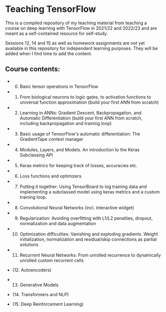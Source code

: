# Teaching TensorFlow

This is a compiled repository of my teaching material from teaching a course on deep learning with TensorFlow in 2021/22 and 2022/23 and are meant as a self-contained resource for self-study. 

Sessions 12, 14 and 15 as well as homework assignments are not yet available in this repository for independent learning purposes. They will be added when I find time to add the content.

## Course contents:

- 0. Basic tensor operations in TensorFlow


- 1. From biological neurons to logic gates, to activation functions to universal function approximation (build your first ANN from scratch)


- 2. Learning in ANNs: Gradient Descent, Backpropagation, and Automatic Differentiation (build your first ANN from scratch, including backpropagation and training loop)


- 3. Basic usage of TensorFlow's automatic differentiation: The GradientTape context manager


- 4. Modules, Layers, and Models. An introduction to the Keras Subclassing API


- 5. Keras metrics for keeping track of losses, accuracies etc.


- 6. Loss functions and optimizers


- 7. Putting it together: Using TensorBoard to log training data and implementing a subclassed model using keras metrics and a custom training loop.


- 8. Convolutional Neural Networks (incl. interactive widget)


- 9. Regularization: Avoiding overfitting with L1/L2 penalties, dropout, normalization and data augmentation


- 10. Optimization difficulties: Vanishing and exploding gradients. Weight initialization, normalization and residual/skip connections as partial solutions


- 11. Recurrent Neural Networks: From unrolled recurrence to dynamically unrolled custom recurrent cells


- (12. Autoencoders)


- 13. Generative Models


- (14. Transformers and NLP)


- (15. Deep Reinforcement Learning)
